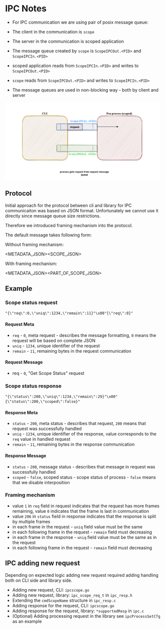 # IPC Notes

- For IPC communication we are using pair of posix message queue:

- The client in the communication is `scope`
- The server in the communication is scoped application
- The message queue created by `scope` is `ScopeIPCOut.<PID>` and `ScopeIPCIn.<PID>`
- scoped application reads from `ScopeIPCIn.<PID>` and writes to `ScopeIPCOut.<PID>`
- `scope` reads from `ScopeIPCOut.<PID>` and writes to `ScopeIPCIn.<PID>`
- The message queues are used in non-blocking way - both by client and server

![IPC Demo](images/ipc.gif)

## Protocol

Initial approach for the protocol between cli and library for IPC communicaiton was based on JSON format.
Unfortunately we cannot use it directly since message queue size restrictions.

Therefore we introduced framing mechanism into the protocol.

The default message takes following form:

Without framing mechanism:

<METADATA_JSON><NUL><SCOPE_JSON>

With framing mechanism:

<METADATA_JSON><NUL><PART_OF_SCOPE_JSON>

## Example

### Scope status request

```
"{\"req\":0,\"uniq\":1234,\"remain\":11}"\x00"{\"req\":0}"
```

#### Request Meta

- `req` - `0`, meta request - describes the message formatting, `0` means the request will be based on complete JSON
- `uniq` - `1234`, unique identifier of the request
- `remain` - `11`,  remaining bytes in the request communication

#### Request Message

- req - `0`, "Get Scope Status" request

### Scope status response

```
"{\"status\":200,\"uniq\":1234,\"remain\":29}"\x00"{\"status\":200,\"scoped\":false}"
```

#### Response Meta

- `status` - `200`, meta status - describes that request, `200` means that request was successfully handled
- `uniq` - `1234`, unique identifier of the response, value corresponds to the `req` value in handled request
- `remain` - `11`,  remaining bytes in the response communication

#### Response Message

- `status` - `200`, message status - describes that message in request was successfully handled
- `scoped` - `false`, scoped status - scope status of process - `false` means that we disable interposition


### Framing mechanism

- value `1` in `req` field in request indicates that the request has more frames remaining, value `0` indicates that the frame is last in communication
- value `206` in `status` field in response indicates that the response is split by multiple frames
- in each frame in the request - `uniq` field value must be the same
- in each following frame in the request - `remain` field must decreasing
- in each frame in the response - `uniq` field value must be the same as in the request
- in each following frame in the request - `remain` field must decreasing

## IPC adding new request

Depending on expected logic adding new request required adding handling both on CLI side and library side.

- Adding new request, CLI: `ipcscope.go`
- Adding new request, library: `ipc_scope_req_t` in `ipc_resp.h`
- Extending the `cmdScopeName` structure in `ipc_resp.c`
- Adding response for the request, CLI: `ipcscope.go`
- Adding response for the request, library: `*supportedResp` in `ipc.c`
- (Optional) Adding processing request in the library see `ipcProcessSetCfg` as an example
